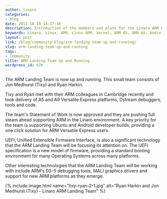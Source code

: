 ```yaml
---
author: linaro
categories:
- blog
date: 2011-10-13 14:37:16
description: Introduction of the members and plans for the Linaro ARM Landing team
keywords: Linaro, Linux, ARM, Linux ARM, kernel, ARM A5, ARM A9, Android, Ubuntu
layout: post
link: /blog/community-blog/arm-landing-team-up-and-running/
slug: arm-landing-team-up-and-running
tags:
- Community
title: ARM Landing Team Up and Running
wordpress_id: 670
---
```


The ARM Landing Team is now up and running. This small team consists of Jon Medhurst (Tixy) and Ryan Harkin.

Tixy and Ryan met with their ARM colleagues in Cambridge recently and took delivery of A5 and A9 Versatile Express platforms, Dstream debuggers, tools and code.

The team's Statement of Work is now approved and they are pushing full steam ahead supporting ARM in the Linaro environment. A key priority for the team is supporting Ubuntu and Android developer builds, providing a one click solution for ARM Versatile Express users.

UEFI, Unified Extensible Firmware Interface, is also a significant technology that the ARM Landing Team will be focusing its attention on. The UEFI specification is a new model of firmware, providing a standard booting environment for many Operating Systems across many platforms.

Other interesting technologies that the ARM Landing Team will be working with include ARM's DS-5 debugging tools, MALI graphics drivers and support for new ARM platforms as they emerge.

{% include image.html name="tixy-ryan-2-1.jpg" alt="Ryan Harkin and Jon Medhurst (Tixy) - Linaro ARM Landing Team" %}